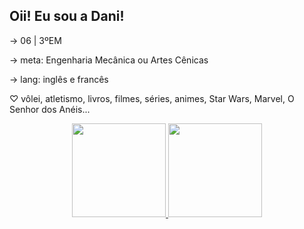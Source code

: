 ## Oii! Eu sou a Dani!

→ 06 | 3ºEM 

→ meta: Engenharia Mecânica ou Artes Cênicas

→ lang: inglês e francês 


♡ vôlei, atletismo, livros, filmes, séries, animes, Star Wars, Marvel, O Senhor dos Anéis...

<div align="center">
  <a href="https://github.com/DaniIvanike">
  <img height="150em" src="https://github-readme-stats.vercel.app/api?username=DaniIvanike&show_icons=true&theme=omni&include_all_commits=true&count_private=true"/>
  <img height="150em" src="https://github-readme-stats.vercel.app/api/top-langs/?username=DaniIvanike&layout=compact&langs_count=7&theme=omni"/>
</div>
